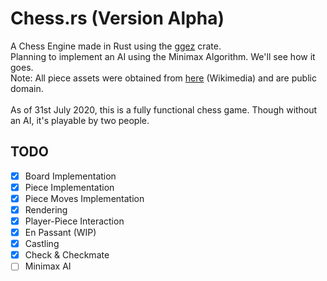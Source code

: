 # Chess.rs (Version Alpha)
A Chess Engine made in Rust using the [ggez](https://ggez.rs/) crate.  
Planning to implement an AI using the Minimax Algorithm. We'll see how it goes.  
Note: All piece assets were obtained from [here](https://commons.wikimedia.org/wiki/Category:PNG_chess_pieces/Standard_transparent) (Wikimedia) and are public domain.  
<br>
As of 31st July 2020, this is a fully functional chess game. Though without an AI, it's playable by two people.

## TODO
- [x] Board Implementation
- [x] Piece Implementation
- [x] Piece Moves Implementation
- [x] Rendering
- [x] Player-Piece Interaction
- [x] En Passant (WIP)
- [x] Castling
- [x] Check & Checkmate
- [ ] Minimax AI
